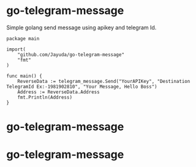 # go-telegram-message

Simple golang send message using apikey and telegram Id. 

```
package main

import(
    "github.com/Jayuda/go-telegram-message"
    "fmt"
)

func main() {
    ReverseData := telegram_message.Send("YourAPIKey", "Destination TelegramId Ex:-1981902810", "Your Message, Hello Boss")
    Address := ReverseData.Address
    fmt.Println(Address)
}
```
# go-telegram-message
# go-telegram-message
